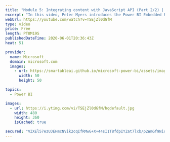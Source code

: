 ```yaml
---
title: "Module 5: Integrating content with JavaScript API (Part 2/2) | Power BI Developer in a Day"
excerpt: "In this video, Peter Myers introduces the Power BI Embedded Playground, and demonstrates how to add client-side filtering and a context menu. This is video 15 of 20.    The Power BI Developer in a Day online course empowers you as an app developer with the technical knowledge required to embed Power"
webUrl: https://youtube.com/watch?v=TSEjZl0dGfM
type: video
price: Free
length: PT8M19S
publishedDateTime: 2020-06-01T20:36:43Z
heat: 51

provider:
  name: Microsoft
  domain: microsoft.com
  images:
    - url: https://smartableai.github.io/microsoft-power-bi/assets/images/organizations/microsoft.com-50x50.jpg
      width: 50
      height: 50

topics:
  - Power BI

images:
  - url: https://i.ytimg.com/vi/TSEjZl0dGfM/hqdefault.jpg
    width: 480
    height: 360
    isCached: true

secured: "VZXEl57ezUJEHmcNVik2cqIfRMwG+X+44sI1T8fdpIYZat7lxb/p2WmGf9NiulIEfKhah9KR4qZUhZQeFlu2HWDXsIstp6wUCLenBnOA3VXB3K4R17FgMSSqHmJDULeDxWZaq0vaD6xB3qn4q5xUtKeP1iSLhAxbuk+ZEOOqHzdKsfTKT4r0DJQGU8HaSfwL5qNKgHUAnRO0/PQHiWXuHuO3hor9lFIr2H56AjNYujLnSpWk9V97i9zDH7Uay9AmiS15XdVISfZjtub6aADAtuHkwtjeu/3VEw7z5Id9SwLYz8O4oIOv5Qn3g+doP3ieV4QxMPP2ef0fdcW1C2hOiELjRPA6HCs08D9/0yKLFnBWV+749jWJKbrQr4VwplW0ctXoeADDqzUq8FUM9lbiBQ==;LusQlmTFSTz7cG7EMwYXtg=="
---
```


